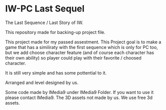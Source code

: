 # IW-PC Last Sequel 

The Last Sequence / Last Story of IW.

This repository made for backing-up project file.

This project made for my passed assestment. This Project goal is to make a game that has a similiraty with the first sequence which is only for PC too, but we add choose character feature (and of course each character has their own ability) so player could play with their favorite / choosed character.

It is still very simple and has some pottential to it.

Arranged and level designed by us.

Some code made by IMedia9 under IMedia9 Folder. If you want to use it please contact IMedia9.
The 3D assets not made by us. We use free 3d assets.
